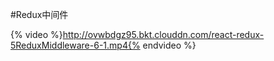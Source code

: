 #Redux中间件

{% video %}http://ovwbdgz95.bkt.clouddn.com/react-redux-5ReduxMiddleware-6-1.mp4{% endvideo %}



